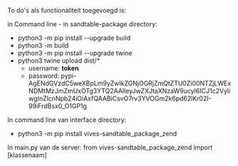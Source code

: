 <!-- Aan te vullen -->

To do's als functionaliteit toegevoegd is:

in Command line - in sandtable-package directory:
- python3 -m pip install --upgrade build
- python3 -m build
- python3 -m pip install --upgrade twine
-  python3 twine upload dist/*
    * username: __token__
    * password: pypi-AgENdGVzdC5weXBpLm9yZwIkZGNjOGRjZmQtZTU0Zi00NTZjLWExNDMtMzJmZmUxOTg3YTQ2AAIleyJwZXJtaXNzaW9ucyI6ICJ1c2VyIiwgInZlcnNpb24iOiAxfQAABiCsvO7rv3YVOGm2k6pd62lKr02I-99iFrdBsx0_O1GP1g


In command line van interface directory:
- python3 -m pip install vives-sandtable_package_zend

In main.py van de server: from vives-sandtable_package_zend import [klassenaam]